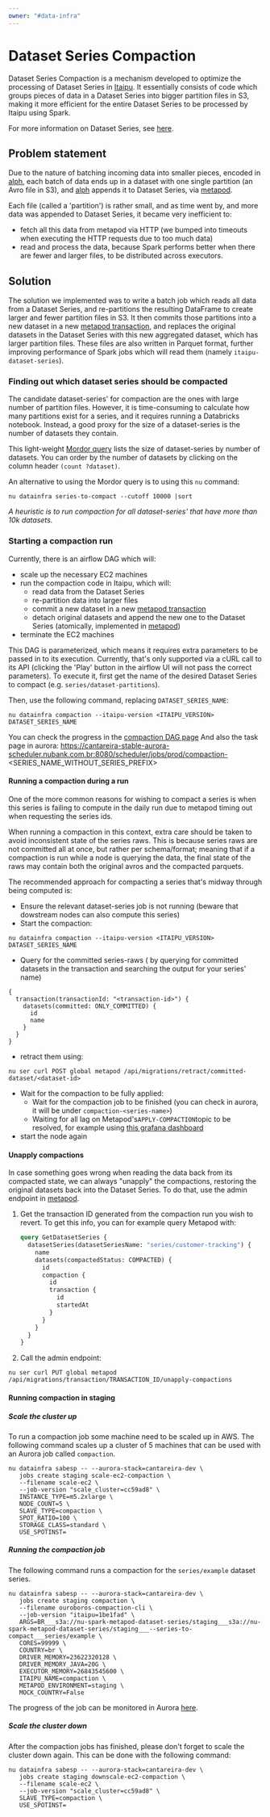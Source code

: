 ```yaml
---
owner: "#data-infra"
---
```


# Dataset Series Compaction

Dataset Series Compaction is a mechanism developed to optimize the processing of Dataset Series in [Itaipu][3].
It essentially consists of code which groups pieces of data in a Dataset Series into bigger partition files in S3, making it more efficient for the entire Dataset Series to be processed by Itaipu using Spark.

For more information on Dataset Series, see [here][1].

## Problem statement

Due to the nature of batching incoming data into smaller pieces, encoded in [alph][2], each batch of data ends up in a dataset with one single partition (an Avro file in S3), and [alph][2] appends it to Dataset Series, via [metapod][4].

Each file (called a 'partition') is rather small, and as time went by, and more data was appended to Dataset Series, it became very inefficient to:

- fetch all this data from metapod via HTTP (we bumped into timeouts when executing the HTTP requests due to too much data)
- read and process the data, because Spark performs better when there are fewer and larger files, to be distributed across executors.

## Solution

The solution we implemented was to write a batch job which reads all data from a Dataset Series, and re-partitions the resulting DataFrame to create larger and fewer partition files in S3. It then commits those partitions into a new dataset in a new [metapod transaction][5], and replaces the original datasets in the Dataset Series with this new aggregated dataset, which has larger partition files. These files are also written in Parquet format, further improving performance of Spark jobs which will read them (namely `itaipu-dataset-series`).

### Finding out which dataset series should be compacted

The candidate dataset-series' for compaction are the ones with large number of partition files. However, it is time-consuming to calculate how many partitions exist for a series, and it requires running a Databricks notebook. Instead, a good proxy for the size of a dataset-series is the number of datasets they contain.

This light-weight [Mordor query](https://backoffice.nubank.com.br/eye-of-mauron/#/s0/mordor/5ccab752-2e3d-40c9-8a76-543ed5ed5ee2) lists the size of dataset-series by number of datasets. You can order by the number of datasets by clicking on the column header `(count ?dataset)`.

An alternative to using the Mordor query is to using this `nu` command:

```
nu datainfra series-to-compact --cutoff 10000 |sort
```

*A heuristic is to run compaction for all dataset-series' that have more than 10k datasets.*



### Starting a compaction run

Currently, there is an airflow DAG which will:

- scale up the necessary EC2 machines
- run the compaction code in Itaipu, which will:
  - read data from the Dataset Series
  - re-partition data into larger files
  - commit a new dataset in a new [metapod transaction][5]
  - detach original datasets and append the new one to the Dataset Series (atomically, implemented in [metapod][4])
- terminate the EC2 machines

This DAG is parameterized, which means it requires extra parameters to be passed in to its execution. Currently, that's only supported via a cURL call to its API (clicking the 'Play' button in the airflow UI will not pass the correct parameters). To execute it, first get the name of the desired Dataset Series to compact (e.g. `series/dataset-partitions`).

Then, use the following command, replacing `DATASET_SERIES_NAME`:

```
nu datainfra compaction --itaipu-version <ITAIPU_VERSION> DATASET_SERIES_NAME
```

You can check the progress in the [compaction DAG page](https://airflow.nubank.com.br/admin/airflow/graph?dag_id=dataset-series-compaction)
And also the task page in aurora: https://cantareira-stable-aurora-scheduler.nubank.com.br:8080/scheduler/jobs/prod/compaction-<SERIES_NAME_WITHOUT_SERIES_PREFIX>

#### Running a compaction during a run

One of the more common reasons for wishing to compact a series is when this series is failing to compute in the daily run due to metapod timing out when requesting the series ids.

When running a compaction in this context, extra care should be taken to avoid inconsistent state of the series raws. This is because series raws are not committed all at once, but rather per schema/format; meaning that if a compaction is run while a node is querying the data, the final state of the raws may contain both the original avros and the compacted parquets.

The recommended approach for compacting a series that's midway through being computed is:

- Ensure the relevant dataset-series job is not running (beware that dowstream nodes can also compute this series)
- Start the compaction:

```
nu datainfra compaction --itaipu-version <ITAIPU_VERSION> DATASET_SERIES_NAME
```

- Query for the committed series-raws ( by querying for committed datasets in the transaction and searching the output for your series' name)

```
{
  transaction(transactionId: "<transaction-id>") {
    datasets(committed: ONLY_COMMITTED) {
      id
      name
    }
  }
}
```

* retract them using:

```
nu ser curl POST global metapod /api/migrations/retract/committed-dataset/<dataset-id>
```

* Wait for the compaction to be fully applied:
  * Wait for the compaction job to be finished (you can check in aurora, it will be under `compaction-<series-name>`)
  * Waiting for all lag on Metapod's`APPLY-COMPACTION`topic to be resolved, for example using [this grafana dashboard](https://prod-grafana.nubank.com.br/d/000000222/kafka-lags-topic-view?orgId=1&refresh=1m&var-PROMETHEUS=prod-thanos&var-GROUP_ID=METAPOD-COMPACTION&var-TOPIC=APPLY-COMPACTION&var-PROTOTYPE=All&var-STACK_ID=v)
* start the node again

#### Unapply compactions

In case something goes wrong when reading the data back from its compacted state, we can always "unapply" the compactions, restoring the original datasets back into the Dataset Series. To do that, use the admin endpoint in [metapod][4].

1. Get the transaction ID generated from the compaction run you wish to revert. To get this info, you can for example query Metapod with:

   ```graphQL
   query GetDatasetSeries {
     datasetSeries(datasetSeriesName: "series/customer-tracking") {
       name
       datasets(compactedStatus: COMPACTED) {
         id
         compaction {
           id
           transaction {
             id
             startedAt
           }
         }
       }
     }
   }
   ```


2. Call the admin endpoint:

```
nu ser curl PUT global metapod /api/migrations/transaction/TRANSACTION_ID/unapply-compactions
```

#### Running compaction in staging

##### Scale the cluster up

To run a compaction job some machine need to be scaled up in AWS. The
following command scales up a cluster of 5 machines that can be used
with an Aurora job called `compaction`.

```shell
nu datainfra sabesp -- --aurora-stack=cantareira-dev \
   jobs create staging scale-ec2-compaction \
   --filename scale-ec2 \
   --job-version "scale_cluster=cc59ad8" \
   INSTANCE_TYPE=m5.2xlarge \
   NODE_COUNT=5 \
   SLAVE_TYPE=compaction \
   SPOT_RATIO=100 \
   STORAGE_CLASS=standard \
   USE_SPOTINST=
```

##### Running the compaction job

The following command runs a compaction for the `series/example`
dataset series.

```shell
nu datainfra sabesp -- --aurora-stack=cantareira-dev \
   jobs create staging compaction \
   --filename ouroboros-compaction-cli \
   --job-version "itaipu=1be1fad" \
   ARGS=BR___s3a://nu-spark-metapod-dataset-series/staging___s3a://nu-spark-metapod-dataset-series/staging___--series-to-compact___series/example \
   CORES=99999 \
   COUNTRY=br \
   DRIVER_MEMORY=23622320128 \
   DRIVER_MEMORY_JAVA=20G \
   EXECUTOR_MEMORY=26843545600 \
   ITAIPU_NAME=compaction \
   METAPOD_ENVIRONMENT=staging \
   MOCK_COUNTRY=False
```

The progress of the job can be monitored in Aurora [here](https://cantareira-dev-mesos-master.nubank.com.br:8080/scheduler/jobs/staging/compaction).

##### Scale the cluster down

After the compaction jobs has finished, please don't forget to scale
the cluster down again. This can be done with the following command:

```shell
nu datainfra sabesp -- --aurora-stack=cantareira-dev \
   jobs create staging downscale-ec2-compaction \
   --filename scale-ec2 \
   --job-version "scale_cluster=cc59ad8" \
   SLAVE_TYPE=compaction \
   USE_SPOTINST=
```

[1]: ../../data-users/etl_users/dataset_series.md
[2]: https://github.com/nubank/alph
[3]: https://github.com/nubank/itaipu
[4]: https://github.com/nubank/metapod
[5]: ../../glossary.md#transaction
